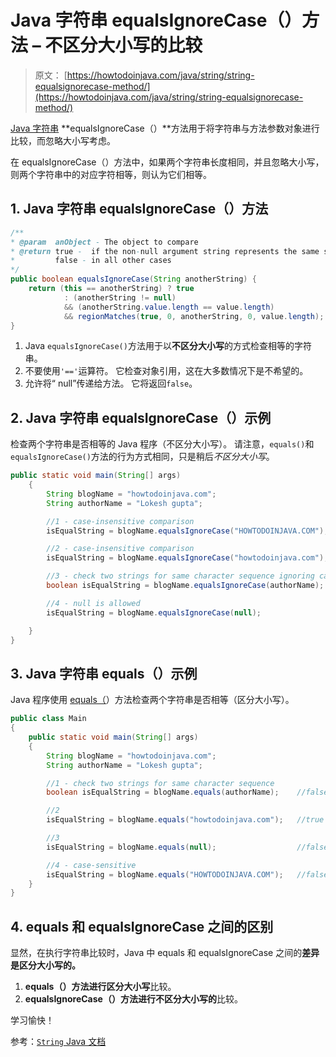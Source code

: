 # Java 字符串 equalsIgnoreCase（）方法 – 不区分大小写的比较

> 原文： [https://howtodoinjava.com/java/string/string-equalsignorecase-method/](https://howtodoinjava.com/java/string/string-equalsignorecase-method/)

[Java 字符串](https://howtodoinjava.com/java-string/) **equalsIgnoreCase（）**方法用于将字符串与方法参数对象进行比较，而忽略大小写考虑。

在 equalsIgnoreCase（）方法中，如果两个字符串长度相同，并且忽略大小写，则两个字符串中的对应字符相等，则认为它们相等。

## 1\. Java 字符串 equalsIgnoreCase（）方法

```java
/**
* @param  anObject - The object to compare
* @return true -  if the non-null argument string represents the same sequence of characters to this string
*         false - in all other cases       
*/
public boolean equalsIgnoreCase(String anotherString) {
    return (this == anotherString) ? true
            : (anotherString != null)
            && (anotherString.value.length == value.length)
            && regionMatches(true, 0, anotherString, 0, value.length);
}

```

1.  Java `equalsIgnoreCase()`方法用于以**不区分大小写**的方式检查相等的字符串。
2.  不要使用`'=='`运算符。 它检查对象引用，这在大多数情况下是不希望的。
3.  允许将“ null”传递给方法。 它将返回`false`。

## 2\. Java 字符串 equalsIgnoreCase（）示例

检查两个字符串是否相等的 Java 程序（不区分大小写）。 请注意，`equals()`和`equalsIgnoreCase()`方法的行为方式相同，只是稍后*不区分大小写*。

```java
public static void main(String[] args) 
    {
        String blogName = "howtodoinjava.com";
        String authorName = "Lokesh gupta";

        //1 - case-insensitive comparison
        isEqualString = blogName.equalsIgnoreCase("HOWTODOINJAVA.COM");   //true

        //2 - case-insensitive comparison
        isEqualString = blogName.equalsIgnoreCase("howtodoinjava.com");   //true

        //3 - check two strings for same character sequence ignoring case
        boolean isEqualString = blogName.equalsIgnoreCase(authorName);    //false

        //4 - null is allowed
        isEqualString = blogName.equalsIgnoreCase(null);                  //false

    }
}

```

## 3\. Java 字符串 equals（）示例

Java 程序使用 [equals（](https://howtodoinjava.com/java/string/string-equals-method/)）方法检查两个字符串是否相等（区分大小写）。

```java
public class Main 
{
    public static void main(String[] args) 
    {
        String blogName = "howtodoinjava.com";
        String authorName = "Lokesh gupta";

        //1 - check two strings for same character sequence
        boolean isEqualString = blogName.equals(authorName);    //false

        //2
        isEqualString = blogName.equals("howtodoinjava.com");   //true

        //3
        isEqualString = blogName.equals(null);                  //false

        //4 - case-sensitive
        isEqualString = blogName.equals("HOWTODOINJAVA.COM");   //false
    }
}

```

## 4\. equals 和 equalsIgnoreCase 之间的区别

显然，在执行字符串比较时，Java 中 equals 和 equalsIgnoreCase 之间的**差异是区分大小写的。**

1.  **equals（）**方法进行**区分大小写**比较。
2.  **equalsIgnoreCase（）**方法进行**不区分大小写的**比较。

学习愉快！

参考：[`String` Java 文档](https://docs.oracle.com/javase/9/docs/api/java/lang/String.html)